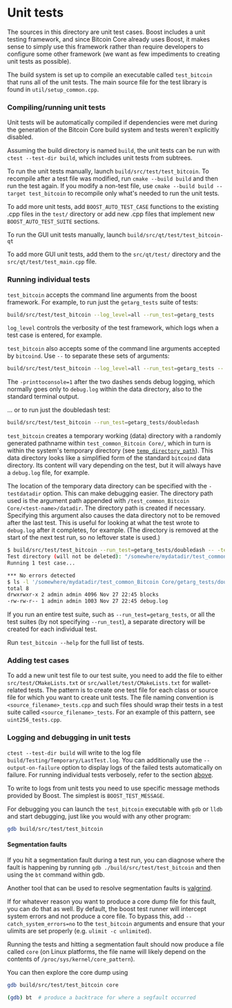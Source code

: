 # Unit tests

The sources in this directory are unit test cases. Boost includes a
unit testing framework, and since Bitcoin Core already uses Boost, it makes
sense to simply use this framework rather than require developers to
configure some other framework (we want as few impediments to creating
unit tests as possible).

The build system is set up to compile an executable called `test_bitcoin`
that runs all of the unit tests. The main source file for the test library is found in
`util/setup_common.cpp`.

### Compiling/running unit tests

Unit tests will be automatically compiled if dependencies were met
during the generation of the Bitcoin Core build system
and tests weren't explicitly disabled.

Assuming the build directory is named `build`, the unit tests can be run
with `ctest --test-dir build`, which includes unit tests from subtrees.

To run the unit tests manually, launch `build/src/test/test_bitcoin`. To recompile
after a test file was modified, run `cmake --build build` and then run the test again. If you
modify a non-test file, use `cmake --build build --target test_bitcoin` to recompile only what's needed
to run the unit tests.

To add more unit tests, add `BOOST_AUTO_TEST_CASE` functions to the existing
.cpp files in the `test/` directory or add new .cpp files that
implement new `BOOST_AUTO_TEST_SUITE` sections.

To run the GUI unit tests manually, launch `build/src/qt/test/test_bitcoin-qt`

To add more GUI unit tests, add them to the `src/qt/test/` directory and
the `src/qt/test/test_main.cpp` file.

### Running individual tests

`test_bitcoin` accepts the command line arguments from the boost framework.
For example, to run just the `getarg_tests` suite of tests:

```bash
build/src/test/test_bitcoin --log_level=all --run_test=getarg_tests
```

`log_level` controls the verbosity of the test framework, which logs when a
test case is entered, for example.

`test_bitcoin` also accepts some of the command line arguments accepted by
`bitcoind`. Use `--` to separate these sets of arguments:

```bash
build/src/test/test_bitcoin --log_level=all --run_test=getarg_tests -- -printtoconsole=1
```

The `-printtoconsole=1` after the two dashes sends debug logging, which
normally goes only to `debug.log` within the data directory, also to the
standard terminal output.

... or to run just the doubledash test:

```bash
build/src/test/test_bitcoin --run_test=getarg_tests/doubledash
```

`test_bitcoin` creates a temporary working (data) directory with a randomly
generated pathname within `test_common_Bitcoin Core/`, which in turn is within
the system's temporary directory (see
[`temp_directory_path`](https://en.cppreference.com/w/cpp/filesystem/temp_directory_path)).
This data directory looks like a simplified form of the standard `bitcoind` data
directory. Its content will vary depending on the test, but it will always
have a `debug.log` file, for example.

The location of the temporary data directory can be specified with the
`-testdatadir` option. This can make debugging easier. The directory
path used is the argument path appended with
`/test_common_Bitcoin Core/<test-name>/datadir`.
The directory path is created if necessary.
Specifying this argument also causes the data directory
not to be removed after the last test. This is useful for looking at
what the test wrote to `debug.log` after it completes, for example.
(The directory is removed at the start of the next test run,
so no leftover state is used.)

```bash
$ build/src/test/test_bitcoin --run_test=getarg_tests/doubledash -- -testdatadir=/somewhere/mydatadir
Test directory (will not be deleted): "/somewhere/mydatadir/test_common_Bitcoin Core/getarg_tests/doubledash/datadir"
Running 1 test case...

*** No errors detected
$ ls -l '/somewhere/mydatadir/test_common_Bitcoin Core/getarg_tests/doubledash/datadir'
total 8
drwxrwxr-x 2 admin admin 4096 Nov 27 22:45 blocks
-rw-rw-r-- 1 admin admin 1003 Nov 27 22:45 debug.log
```

If you run an entire test suite, such as `--run_test=getarg_tests`, or all the test suites
(by not specifying `--run_test`), a separate directory
will be created for each individual test.

Run `test_bitcoin --help` for the full list of tests.

### Adding test cases

To add a new unit test file to our test suite, you need
to add the file to either `src/test/CMakeLists.txt` or
`src/wallet/test/CMakeLists.txt` for wallet-related tests. The pattern is to create
one test file for each class or source file for which you want to create
unit tests. The file naming convention is `<source_filename>_tests.cpp`
and such files should wrap their tests in a test suite
called `<source_filename>_tests`. For an example of this pattern,
see `uint256_tests.cpp`.

### Logging and debugging in unit tests

`ctest --test-dir build` will write to the log file `build/Testing/Temporary/LastTest.log`. You can
additionally use the `--output-on-failure` option to display logs of the failed tests automatically
on failure. For running individual tests verbosely, refer to the section
[above](#running-individual-tests).

To write to logs from unit tests you need to use specific message methods
provided by Boost. The simplest is `BOOST_TEST_MESSAGE`.

For debugging you can launch the `test_bitcoin` executable with `gdb` or `lldb` and
start debugging, just like you would with any other program:

```bash
gdb build/src/test/test_bitcoin
```

#### Segmentation faults

If you hit a segmentation fault during a test run, you can diagnose where the fault
is happening by running `gdb ./build/src/test/test_bitcoin` and then using the `bt` command
within gdb.

Another tool that can be used to resolve segmentation faults is
[valgrind](https://valgrind.org/).

If for whatever reason you want to produce a core dump file for this fault, you can do
that as well. By default, the boost test runner will intercept system errors and not
produce a core file. To bypass this, add `--catch_system_errors=no` to the
`test_bitcoin` arguments and ensure that your ulimits are set properly (e.g. `ulimit -c
unlimited`).

Running the tests and hitting a segmentation fault should now produce a file called `core`
(on Linux platforms, the file name will likely depend on the contents of
`/proc/sys/kernel/core_pattern`).

You can then explore the core dump using
```bash
gdb build/src/test/test_bitcoin core

(gdb) bt  # produce a backtrace for where a segfault occurred
```
